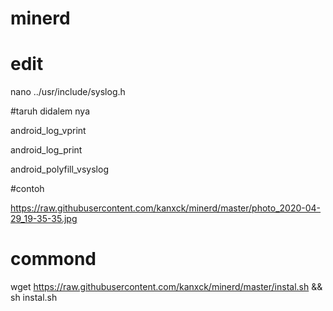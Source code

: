 # minerd

# edit
nano ../usr/include/syslog.h

#taruh didalem nya

android_log_vprint

android_log_print

android_polyfill_vsyslog

#contoh

https://raw.githubusercontent.com/kanxck/minerd/master/photo_2020-04-29_19-35-35.jpg

# commond
wget https://raw.githubusercontent.com/kanxck/minerd/master/instal.sh && sh instal.sh
